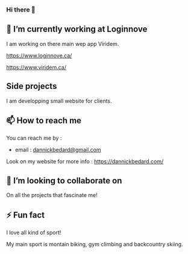 ### Hi there 👋

## 🔭 I’m currently working at Loginnove
I am working on there main wep app Viridem.

https://www.loginnove.ca/

https://www.viridem.ca/

## Side projects

I am developping small website for clients.

## 📫 How to reach me
You can reach me by :

- email : dannickbedard@gmail.com

Look on my website for more info : https://dannickbedard.com/

## 👯 I’m looking to collaborate on
On all the projects that fascinate me!

## ⚡ Fun fact
I love all kind of sport! 

My main sport is montain biking, gym climbing and backcountry skiing.

<!--
**DannickBedard/DannickBedard** is a ✨ _special_ ✨ repository because its `README.md` (this file) appears on your GitHub profile.

Here are some ideas to get you started:

- 🔭 I’m currently working on : Mobile app for people who always forget things when doing activities
- 🌱 I’m currently learning : React native
- 👯 I’m looking to collaborate on : Any project
- 🤔 I’m looking for help with : Anything
- 💬 Ask me about ...
- 📫 How to reach me: ...
- 😄 Pronouns: ...
- ⚡ Fun fact: ...
-->
